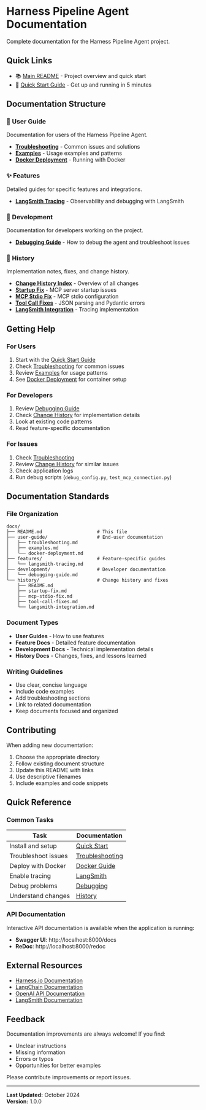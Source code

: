 # Harness Pipeline Agent Documentation

Complete documentation for the Harness Pipeline Agent project.

## Quick Links

- 📚 [Main README](../README.md) - Project overview and quick start
- 🚀 [Quick Start Guide](../QUICK_START.md) - Get up and running in 5 minutes

## Documentation Structure

### 📖 User Guide

Documentation for users of the Harness Pipeline Agent.

- **[Troubleshooting](user-guide/troubleshooting.md)** - Common issues and solutions
- **[Examples](user-guide/examples.md)** - Usage examples and patterns
- **[Docker Deployment](user-guide/docker-deployment.md)** - Running with Docker

### ✨ Features

Detailed guides for specific features and integrations.

- **[LangSmith Tracing](features/langsmith-tracing.md)** - Observability and debugging with LangSmith

### 🔧 Development

Documentation for developers working on the project.

- **[Debugging Guide](development/debugging-guide.md)** - How to debug the agent and troubleshoot issues

### 📜 History

Implementation notes, fixes, and change history.

- **[Change History Index](history/README.md)** - Overview of all changes
- **[Startup Fix](history/startup-fix.md)** - MCP server startup issues
- **[MCP Stdio Fix](history/mcp-stdio-fix.md)** - MCP stdio configuration
- **[Tool Call Fixes](history/tool-call-fixes.md)** - JSON parsing and Pydantic errors
- **[LangSmith Integration](history/langsmith-integration.md)** - Tracing implementation

## Getting Help

### For Users

1. Start with the [Quick Start Guide](../QUICK_START.md)
2. Check [Troubleshooting](user-guide/troubleshooting.md) for common issues
3. Review [Examples](user-guide/examples.md) for usage patterns
4. See [Docker Deployment](user-guide/docker-deployment.md) for container setup

### For Developers

1. Review [Debugging Guide](development/debugging-guide.md)
2. Check [Change History](history/README.md) for implementation details
3. Look at existing code patterns
4. Read feature-specific documentation

### For Issues

1. Check [Troubleshooting](user-guide/troubleshooting.md)
2. Review [Change History](history/README.md) for similar issues
3. Check application logs
4. Run debug scripts (`debug_config.py`, `test_mcp_connection.py`)

## Documentation Standards

### File Organization

```
docs/
├── README.md                    # This file
├── user-guide/                  # End-user documentation
│   ├── troubleshooting.md
│   ├── examples.md
│   └── docker-deployment.md
├── features/                    # Feature-specific guides
│   └── langsmith-tracing.md
├── development/                 # Developer documentation
│   └── debugging-guide.md
└── history/                     # Change history and fixes
    ├── README.md
    ├── startup-fix.md
    ├── mcp-stdio-fix.md
    ├── tool-call-fixes.md
    └── langsmith-integration.md
```

### Document Types

- **User Guides** - How to use features
- **Feature Docs** - Detailed feature documentation
- **Development Docs** - Technical implementation details
- **History Docs** - Changes, fixes, and lessons learned

### Writing Guidelines

- Use clear, concise language
- Include code examples
- Add troubleshooting sections
- Link to related documentation
- Keep documents focused and organized

## Contributing

When adding new documentation:

1. Choose the appropriate directory
2. Follow existing document structure
3. Update this README with links
4. Use descriptive filenames
5. Include examples and code snippets

## Quick Reference

### Common Tasks

| Task | Documentation |
|------|---------------|
| Install and setup | [Quick Start](../QUICK_START.md) |
| Troubleshoot issues | [Troubleshooting](user-guide/troubleshooting.md) |
| Deploy with Docker | [Docker Guide](user-guide/docker-deployment.md) |
| Enable tracing | [LangSmith](features/langsmith-tracing.md) |
| Debug problems | [Debugging](development/debugging-guide.md) |
| Understand changes | [History](history/README.md) |

### API Documentation

Interactive API documentation is available when the application is running:
- **Swagger UI**: http://localhost:8000/docs
- **ReDoc**: http://localhost:8000/redoc

## External Resources

- [Harness.io Documentation](https://docs.harness.io)
- [LangChain Documentation](https://python.langchain.com)
- [OpenAI API Documentation](https://platform.openai.com/docs)
- [LangSmith Documentation](https://docs.smith.langchain.com)

## Feedback

Documentation improvements are always welcome! If you find:
- Unclear instructions
- Missing information
- Errors or typos
- Opportunities for better examples

Please contribute improvements or report issues.

---

**Last Updated:** October 2024  
**Version:** 1.0.0

